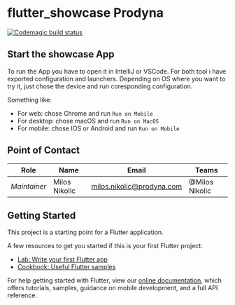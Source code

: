 # flutter_showcase Prodyna

[![Codemagic build status](https://api.codemagic.io/apps/617d408e54ed64026860e0b9/617d408e54ed64026860e0b8/status_badge.svg)](https://codemagic.io/apps/617d408e54ed64026860e0b9/617d408e54ed64026860e0b8/latest_build)

## Start the showcase App
To run the App you have to open it in IntelliJ or VSCode. 
For both tool i have exported configuration and launchers.
Depending on OS where you want to try it, just chose the device and run coresponding 
configuration.

Something like:
- For web: chose Chrome and run `Run on Mobile`
- For desktop: chose macOS and run `Run on MacOS`
- For mobile: chose IOS or Android and run `Run on Mobile`

## Point of Contact

| Role            | Name          | Email                                                                | Teams          |
| --------------- | ------------- | -------------------------------------------------------------------- | -------------- |
| _Maintainer_    | Milos Nikolic | [milos.nikolic@prodyna.com](mailto:milos.nikolic@prodyna.com)        | @Milos Nikolic |


## Getting Started

This project is a starting point for a Flutter application.

A few resources to get you started if this is your first Flutter project:

- [Lab: Write your first Flutter app](https://flutter.dev/docs/get-started/codelab)
- [Cookbook: Useful Flutter samples](https://flutter.dev/docs/cookbook)

For help getting started with Flutter, view our
[online documentation](https://flutter.dev/docs), which offers tutorials,
samples, guidance on mobile development, and a full API reference.
